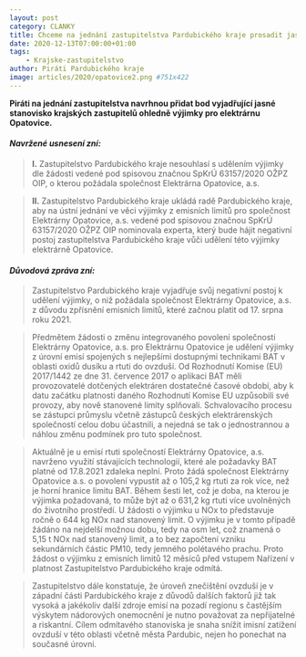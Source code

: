 ```yaml
---
layout: post
category: CLANKY
title: Chceme na jednání zastupitelstva Pardubického kraje prosadit jasné stanovisko ohledně výjimky pro elektrárnu Opatovice
date: 2020-12-13T07:00:00+01:00
tags: 
    - Krajske-zastupitelstvo
author: Piráti Pardubického kraje
image: articles/2020/opatovice2.png #751x422
---
```


**Piráti na jednání zastupitelstva navrhnou přidat bod vyjadřující jasné stanovisko krajských zastupitelů ohledně výjimky pro elektrárnu Opatovice.**

#### *Navržené usnesení zní:*

>**I.** Zastupitelstvo Pardubického kraje nesouhlasí s udělením výjimky dle žádosti vedené pod spisovou značnou SpKrÚ 63157/2020 OŽPZ OIP, o kterou požádala společnost Elektrárna Opatovice, a.s.


>**II.** Zastupitelstvo Pardubického kraje ukládá radě Pardubického kraje, aby na ústní jednání ve věci výjimky z emisních limitů pro společnost Elektrárny Opatovice, a.s. vedené pod spisovou značnou SpKrÚ 63157/2020 OŽPZ OIP nominovala experta, který bude hájit negativní postoj zastupitelstva Pardubického kraje vůči udělení této výjimky elektrárně Opatovice.


#### *Důvodová zpráva zní:*

>Zastupitelstvo Pardubického kraje vyjadřuje svůj negativní postoj k udělení výjimky, o niž požádala společnost Elektrárny Opatovice, a.s. z důvodu zpřísnění emisních limitů, které začnou platit od 17. srpna roku 2021.

>Předmětem žádosti o změnu integrovaného povolení společnosti Elektrárny Opatovice, a.s. pro Elektrárnu Opatovice je udělení výjimky z úrovní emisí spojených s nejlepšími dostupnými technikami BAT v oblasti oxidů dusíku a rtuti do ovzduší. Od Rozhodnutí Komise (EU) 2017/1442 ze dne 31. července 2017 o aplikaci BAT měli provozovatelé dotčených elektráren dostatečné časové období, aby k datu začátku platnosti daného Rozhodnutí Komise EU uzpůsobili své provozy, aby nově stanovené limity splňovali. Schvalovacího procesu se zástupci průmyslu včetně zástupců českých elektrárenských společností celou dobu účastnili, a nejedná se tak o jednostrannou a náhlou změnu podmínek pro tuto společnost.

>Aktuálně je u emisí rtuti společností Elektrárny Opatovice, a.s. navrženo využití stávajících technologií, které ale požadavky BAT platné od 17.8.2021 zdaleka neplní. Proto žádá společnost Elektrárny Opatovice a.s. o povolení vypustit až o 105,2 kg rtuti za rok více, než je horní hranice limitu BAT. Během šesti let, což je doba, na kterou je výjimka požadovaná, to může být až o 631,2 kg rtuti více uvolněných do životního prostředí. U žádosti o výjimku u NOx to představuje ročně o 644 kg NOx nad stanovený limit. O výjimku je v tomto případě žádáno na nejdelší možnou dobu, tedy na osm let, což znamená o 5,15 t NOx nad stanovený limit, a to bez započtení vzniku sekundárních částic PM10, tedy jemného polétavého prachu. Proto žádost o výjimku z emisních limitů 12 měsíců před vstupem Nařízení v platnost Zastupitelstvo Pardubického kraje odmítá.

>Zastupitelstvo dále konstatuje, že úroveň znečištění ovzduší je v západní části Pardubického kraje z důvodů dalších faktorů již tak vysoká a jakékoliv další zdroje emisí na pozadí regionu s častějším výskytem nádorových onemocnění je nutno považovat za nepřijatelné a riskantní. Cílem odmítavého stanoviska je snaha snížit imisní zatížení ovzduší v této oblasti včetně města Pardubic, nejen ho ponechat na současné úrovni.
